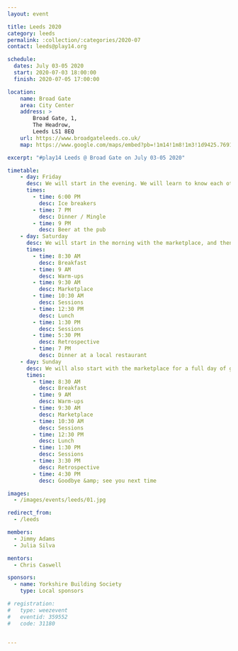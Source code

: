 ```yaml
---
layout: event

title: Leeds 2020
category: leeds
permalink: :collection/:categories/2020-07
contact: leeds@play14.org

schedule:
  dates: July 03-05 2020
  start: 2020-07-03 18:00:00
  finish: 2020-07-05 17:00:00

location:
    name: Broad Gate
    area: City Center
    address: >
        Broad Gate, 1, 
        The Headrow, 
        Leeds LS1 8EQ
    url: https://www.broadgateleeds.co.uk/
    map: https://www.google.com/maps/embed?pb=!1m14!1m8!1m3!1d9425.769146924318!2d-1.5429199!3d53.7994132!3m2!1i1024!2i768!4f13.1!3m3!1m2!1s0x0%3A0xa0de1b8b439fe2e!2sBroad%20Gate!5e0!3m2!1sen!2slu!4v1583069114621!5m2!1sen!2slu

excerpt: "#play14 Leeds @ Broad Gate on July 03-05 2020"

timetable:
    - day: Friday
      desc: We will start in the evening. We will learn to know each other and share a nice dinner all together.
      times:
        - time: 6:00 PM
          desc: Ice breakers
        - time: 7 PM
          desc: Dinner / Mingle
        - time: 9 PM
          desc: Beer at the pub
    - day: Saturday
      desc: We will start in the morning with the marketplace, and then we will play games all day long.
      times:
        - time: 8:30 AM
          desc: Breakfast
        - time: 9 AM
          desc: Warm-ups
        - time: 9:30 AM
          desc: Marketplace
        - time: 10:30 AM
          desc: Sessions
        - time: 12:30 PM
          desc: Lunch
        - time: 1:30 PM
          desc: Sessions
        - time: 5:30 PM
          desc: Retrospective
        - time: 7 PM
          desc: Dinner at a local restaurant
    - day: Sunday
      desc: We will also start with the marketplace for a full day of games. Whoever needs to catch a plane can leave earlier.
      times:
        - time: 8:30 AM
          desc: Breakfast
        - time: 9 AM
          desc: Warm-ups
        - time: 9:30 AM
          desc: Marketplace
        - time: 10:30 AM
          desc: Sessions
        - time: 12:30 PM
          desc: Lunch
        - time: 1:30 PM
          desc: Sessions
        - time: 3:30 PM
          desc: Retrospective
        - time: 4:30 PM
          desc: Goodbye &amp; see you next time

images:
  - /images/events/leeds/01.jpg

redirect_from:
  - /leeds

members:
  - Jimmy Adams
  - Julia Silva

mentors:
  - Chris Caswell

sponsors:
  - name: Yorkshire Building Society
    type: Local sponsors

# registration: 
#   type: weezevent
#   eventid: 359552
#   code: 31180


---
```



